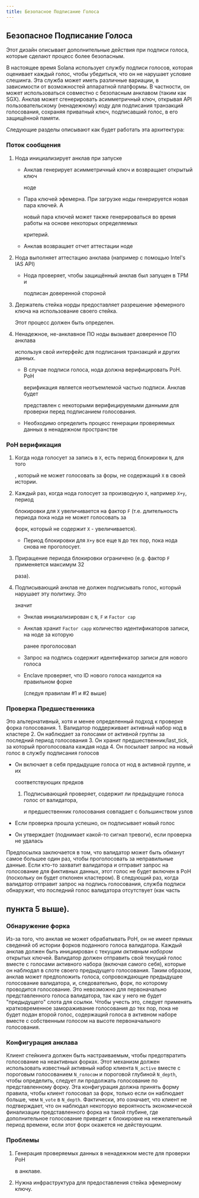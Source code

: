 ```yaml
---
title: Безопасное Подписание Голоса
---
```


## Безопасное Подписание Голоса

Этот дизайн описывает дополнительные действия при подписи голоса, которые сделают процесс более безопасным.

В настоящее время Solana использует службу подписи голосов, которая оценивает каждый голос, чтобы убедиться, что он не нарушает условие слешинга. Эта служба может иметь различные вариации, в зависимости от возможностей аппаратной платформы. В частности, он может использоваться совместно с безопасным анклавом \(таким как SGX\). Анклав может сгенерировать асимметричный ключ, открывая API пользовательскому \(ненадежному\) коду для подписания транзакций голосования, сохраняя приватный ключ, подписавший голос, в его защищённой памяти.

Следующие разделы описывают как будет работать эта архитектура:

### Поток сообщения

1. Нода инициализирует анклав при запуске

   - Анклав генерирует асимметричный ключ и возвращает открытый ключ

     ноде

   - Пара ключей эфемерна. При загрузке ноды генерируется новая пара ключей. А

     новый пара ключей может также генерироваться во время работы на основе некоторых определяемых

     критерий.

   - Анклав возвращает отчет аттестации ноде

2. Нода выполняет аттестацию анклава \(например с помощью Intel's IAS API\)

   - Нода проверяет, чтобы защищённый анклав был запущен в TPM и

     подписан доверенной стороной

3. Держатель стейка норды предоставляет разрешение эфемерного ключа на использование своего стейка.

   Этот процесс должен быть определен.

4. Ненадежное, не-анклавное ПО ноды вызывает доверенное ПО анклава

   используя свой интерфейс для подписания транзакций и других данных.

   - В случае подписи голоса, нода должна верифицировать PoH. PoH

     верификация является неотъемлемой частью подписи. Анклав будет

     представлен с некоторыми верифицируемыми данными для проверки перед подписанием голосования.

   - Необходимо определить процесс генерации проверяемых данных в ненадежном пространстве

### PoH верификация

1. Когда нода голосует за запись в `X`, есть период блокировки `N`, для того

   , который не может голосовать за форы, не содержащий `Х` в своей истории.

2. Каждый раз, когда нода голосует за производную `X`, например `X+y`, период

   блокировки для `X` увеличивается на фактор `F` \(т.е. длительность периода пока нода не может голосовать за

   форк, который не содержит `X` - увеличивается\).

   - Период блокировки для `X+y` все еще `N` до тех пор, пока нода снова не проголосует.

3. Приращение периода блокировки ограничено \(e.g. фактор `F` применяется максимум 32

   раза\).

4. Подписывающий анклав не должен подписывать голос, который нарушает эту политику. Это

   значит

   - Энклав инициализирован с `N`, `F` и `Factor cap`
   - Анклав хранит `Factor capp` количество идентификаторов записи, на ноде за которую

     ранее проголосовал

   - Запрос на подпись содержит идентификатор записи для нового голоса
   - Enclave проверяет, что ID нового голоса находится на правильном форке

     \(следуя правилам \#1 и \#2 выше\)

### Проверка Предшественника

Это альтернативный, хотя и менее определенный подход к проверке форка голосования. 1. Валидатор поддерживает активный набор нод в кластере 2. Он наблюдает за голосами от активной группы за последний период голосования 3. Он хранит предшественник/last_tick, за который проголосовала каждая нода 4. Он посылает запрос на новый голос в службу подписания голосов

- Он включает в себя предыдущие голоса от нод в активной группе, и их

  соответствующих предков

  1. Подписывающий проверяет, содержит ли предыдущие голоса голос от валидатора,

     и предшественник голосования совпадает с большинством узлов

- Если проверка прошла успешно, он подписывает новый голос
- Он утверждает \(поднимает какой-то сигнал тревоги\), если проверка не удалась

Предпосылка заключается в том, что валидатор может быть обманут самое большее один раз, чтобы проголосовать за неправильные данные. Если кто-то захватит валидатора и отправит запрос на голосование для фиктивных данных, этот голос не будет включен в PoH \(поскольку он будет отклонен кластером\). В следующий раз, когда валидатор отправит запрос на подпись голосования, служба подписи обнаружит, что последний голос валидатора отсутствует \(как часть

## пункта 5 выше).

### Обнаружение форка

Из-за того, что анклав не может обрабатывать PoH, он не имеет прямых сведений об истории форков поданного голоса валидатора. Каждый анклав должен быть инициирован с текущим _активным набором_ открытых ключей. Валидатор должен отправить свой текущий голос вместе с голосами активного набора \(включая самого себя\), которые он наблюдал в слоте своего предыдущего голосования. Таким образом, анклав может предположить голоса, сопровождающие предыдущее голосование валидатора, и, следовательно, форк, по которому проводится голосование. Это невозможно для первоначально представленного голоса валидатора, так как у него не будет "предыдущего" слота для ссылки. Чтобы учесть это, следует применять кратковременное замораживание голосования до тех пор, пока не будет подан второй голос, содержащий голоса в активном наборе вместе с собственным голосом на высоте первоначального голосования.

### Конфигурация анклава

Клиент стейкинга должен быть настраиваемым, чтобы предотвратить голосование на неактивных форках. Этот механизм должен использовать известный активный набор клиента `N_active` вместе с пороговым голосованием `N_голосом` и пороговой глубиной `N_depth`, чтобы определить, следует ли продолжать голосование по представленному форку. Эта конфигурация должна принять форму правила, чтобы клиент голосовал за форк, только если он наблюдает больше, чем `N_vote` в `N_depth`. Фактически, это означает, что клиент не подтверждает, что он наблюдал некоторую вероятность экономической финализации представленного форка на такой глубине, где дополнительное голосование приведет к блокировке на нежелательный период времени, если этот форк окажется не действующим.

### Проблемы

1. Генерация проверяемых данных в ненадежном месте для проверки PoH

   в анклаве.

2. Нужна инфраструктура для предоставления стейка эфемерному ключу.
